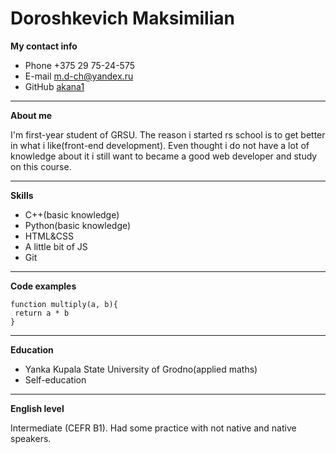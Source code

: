 # **Doroshkevich Maksimilian**

**My contact info**


 * Phone +375 29 75-24-575
 * E-mail m.d-ch@yandex.ru
 * GitHub [akana1](https://github.com/akana1)
********


**About me**


 I'm first-year student of GRSU. The reason i started rs school is to get better in what i like(front-end development). Even thought i do not have a lot of knowledge about it i still want to became a good web developer and study on this course.
*********


**Skills**


 * C++(basic knowledge)
 * Python(basic knowledge)
 * HTML&CSS
 * A little bit of JS
 * Git
*********


**Code examples**


 ```
 function multiply(a, b){
  return a * b
 }
 ```
*********


**Education**
 * Yanka Kupala State University of Grodno(applied maths)
 * Self-education
*********


**English level**


Intermediate (CEFR B1). Had some practice with not native and native speakers.
